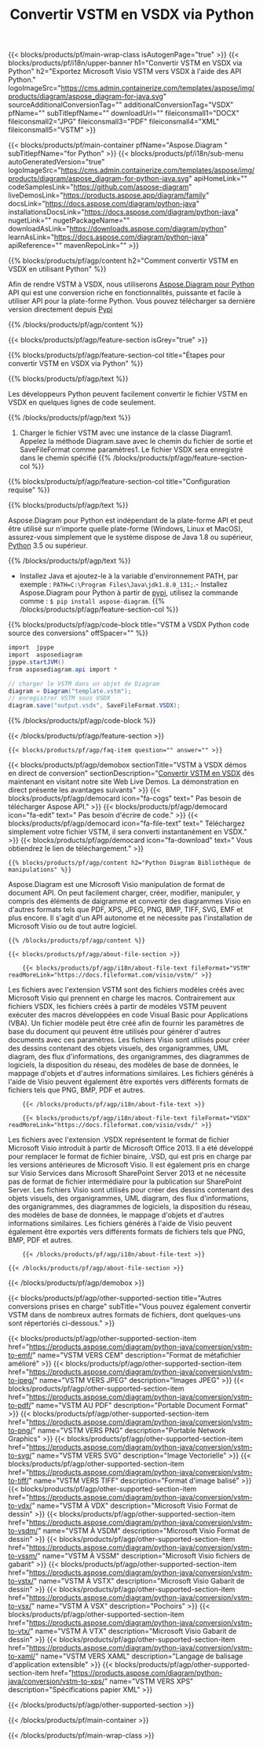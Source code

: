 ﻿---
title: Convertir VSTM en VSDX via Python 
weight: 1960
url: /fr/python-java/conversion/vstm-to-vsdx/ 
description: Exemple de code de conversion Python pour le format VSTM vers le fichier VSDX. Utilisez cet exemple de code pour convertir VSTM en VSDX dans n'importe quelle application basée sur Python.
---
{{< blocks/products/pf/main-wrap-class isAutogenPage="true" >}}
{{< blocks/products/pf/i18n/upper-banner h1="Convertir VSTM en VSDX via Python" h2="Exportez Microsoft Visio VSTM vers VSDX à l\'aide des API Python." logoImageSrc="https://cms.admin.containerize.com/templates/aspose/img/products/diagram/aspose_diagram-for-java.svg" sourceAdditionalConversionTag="" additionalConversionTag="VSDX" pfName="" subTitlepfName="" downloadUrl="" fileiconsmall1="DOCX" fileiconsmall2="JPG" fileiconsmall3="PDF" fileiconsmall4="XML" fileiconsmall5="VSTM" >}}

{{< blocks/products/pf/main-container pfName="Aspose.Diagram " subTitlepfName="for Python" >}}
{{< blocks/products/pf/i18n/sub-menu autoGeneratedVersion="true" logoImageSrc="https://cms.admin.containerize.com/templates/aspose/img/products/diagram/aspose_diagram-for-python-java.svg" apiHomeLink="" codeSamplesLink="https://github.com/aspose-diagram" liveDemosLink="https://products.aspose.app/diagram/family" docsLink="https://docs.aspose.com/diagram/python-java" installationsDocsLink="https://docs.aspose.com/diagram/python-java" nugetLink="" nugetPackageName="" downloadAsLink="https://downloads.aspose.com/diagram/python" learnAsLink="https://docs.aspose.com/diagram/python-java" apiReference="" mavenRepoLink="" >}}

{{% blocks/products/pf/agp/content h2="Comment convertir VSTM en VSDX en utilisant Python" %}}

 Afin de rendre VSTM à VSDX, nous utiliserons
 [Aspose.Diagram pour Python](https://products.aspose.com/diagram/python-java/) 
 API qui est une conversion riche en fonctionnalités, puissante et facile à utiliser API pour la plate-forme Python. Vous pouvez télécharger sa dernière version directement depuis
 [Pypi](https://pypi.org/project/aspose-diagram/) 

{{% /blocks/products/pf/agp/content %}}

{{< blocks/products/pf/agp/feature-section isGrey="true" >}}

{{% blocks/products/pf/agp/feature-section-col title="Étapes pour convertir VSTM en VSDX via Python" %}}

{{% blocks/products/pf/agp/text %}}

 Les développeurs Python peuvent facilement convertir le fichier VSTM en VSDX en quelques lignes de code seulement.

{{% /blocks/products/pf/agp/text %}}

1. Charger le fichier VSTM avec une instance de la classe Diagram1. Appelez la méthode Diagram.save avec le chemin du fichier de sortie et SaveFileFormat comme paramètres1. Le fichier VSDX sera enregistré dans le chemin spécifié
{{% /blocks/products/pf/agp/feature-section-col %}}

{{% blocks/products/pf/agp/feature-section-col title="Configuration requise" %}}

{{% blocks/products/pf/agp/text %}}

 Aspose.Diagram pour Python est indépendant de la plate-forme API et peut être utilisé sur n'importe quelle plate-forme (Windows, Linux et MacOS), assurez-vous simplement que le système dispose de Java 1.8 ou supérieur, [Python](https://www.python.org/downloads/) 3.5 ou supérieur. 
 
{{% /blocks/products/pf/agp/text %}}

- Installez Java et ajoutez-le à la variable d'environnement PATH, par exemple : <code>PATH=C:\Program Files\Java\jdk1.8.0_131;</code>.- Installez Aspose.Diagram pour Python à partir de <a href="https://pypi.org/project/aspose-diagram/">pypi</a>, utilisez la commande comme : <code>$ pip install aspose-diagram</code>.
{{% /blocks/products/pf/agp/feature-section-col %}}

{{% blocks/products/pf/agp/code-block title="VSTM à VSDX Python code source des conversions" offSpacer="" %}}

```cs
import  jpype     
import  asposediagram     
jpype.startJVM() 
from asposediagram.api import *

// charger le VSTM dans un objet de Diagram 
diagram = Diagram("template.vstm");
// enregistrer VSTM sous VSDX 
diagram.save("output.vsdx", SaveFileFormat.VSDX);   


```

{{% /blocks/products/pf/agp/code-block %}}

{{< /blocks/products/pf/agp/feature-section >}}

    {{< blocks/products/pf/agp/faq-item question="" answer="" >}}
 

<!-- aboutfile Starts -->

{{< blocks/products/pf/agp/demobox sectionTitle="VSTM à VSDX démos en direct de conversion" sectionDescription="[Convertir VSTM en VSDX](https://products.aspose.app/diagram/conversion/vstm-to-vsdx) dès maintenant en visitant notre site Web Live Demos. La démonstration en direct présente les avantages suivants" >}}
        {{< blocks/products/pf/agp/democard icon="fa-cogs" text=" Pas besoin de télécharger Aspose API." >}}
        {{< blocks/products/pf/agp/democard icon="fa-edit" text=" Pas besoin d\'écrire de code." >}}
        {{< blocks/products/pf/agp/democard icon="fa-file-text" text=" Téléchargez simplement votre fichier VSTM, il sera converti instantanément en VSDX." >}}
        {{< blocks/products/pf/agp/democard icon="fa-download" text=" Vous obtiendrez le lien de téléchargement." >}}

    {{% blocks/products/pf/agp/content h2="Python Diagram Bibliothèque de manipulations" %}}

 Aspose.Diagram est une Microsoft Visio manipulation de format de document API. On peut facilement charger, créer, modifier, manipuler, y compris des éléments de daigramme et convertir des diagrammes Visio en d'autres formats tels que PDF, XPS, JPEG, PNG, BMP, TIFF, SVG, EMF et plus encore. Il s'agit d'un API autonome et ne nécessite pas l'installation de Microsoft Visio ou de tout autre logiciel.  



    {{% /blocks/products/pf/agp/content %}}

    {{< blocks/products/pf/agp/about-file-section >}}

        {{< blocks/products/pf/agp/i18n/about-file-text fileFormat="VSTM" readMoreLink="https://docs.fileformat.com/visio/vstm/" >}}

Les fichiers avec l'extension VSTM sont des fichiers modèles créés avec Microsoft Visio qui prennent en charge les macros. Contrairement aux fichiers VSDX, les fichiers créés à partir de modèles VSTM peuvent exécuter des macros développées en code Visual Basic pour Applications (VBA). Un fichier modèle peut être créé afin de fournir les paramètres de base du document qui peuvent être utilisés pour générer d'autres documents avec ces paramètres. Les fichiers Visio sont utilisés pour créer des dessins contenant des objets visuels, des organigrammes, UML diagram, des flux d'informations, des organigrammes, des diagrammes de logiciels, la disposition du réseau, des modèles de base de données, le mappage d'objets et d'autres informations similaires. Les fichiers générés à l'aide de Visio peuvent également être exportés vers différents formats de fichiers tels que PNG, BMP, PDF et autres. 


        {{< /blocks/products/pf/agp/i18n/about-file-text >}}

        {{< blocks/products/pf/agp/i18n/about-file-text fileFormat="VSDX" readMoreLink="https://docs.fileformat.com/visio/vsdx/" >}}

Les fichiers avec l'extension .VSDX représentent le format de fichier Microsoft Visio introduit à partir de Microsoft Office 2013. Il a été développé pour remplacer le format de fichier binaire, .VSD, qui est pris en charge par les versions antérieures de Microsoft Visio. Il est également pris en charge sur Visio Services dans Microsoft SharePoint Server 2013 et ne nécessite pas de format de fichier intermédiaire pour la publication sur SharePoint Server. Les fichiers Visio sont utilisés pour créer des dessins contenant des objets visuels, des organigrammes, UML diagram, des flux d'informations, des organigrammes, des diagrammes de logiciels, la disposition du réseau, des modèles de base de données, le mappage d'objets et d'autres informations similaires. Les fichiers générés à l'aide de Visio peuvent également être exportés vers différents formats de fichiers tels que PNG, BMP, PDF et autres. 


        {{< /blocks/products/pf/agp/i18n/about-file-text >}}

    {{< /blocks/products/pf/agp/about-file-section >}}

{{< /blocks/products/pf/agp/demobox >}}

<!-- aboutfile Ends -->

{{< blocks/products/pf/agp/other-supported-section title="Autres conversions prises en charge" subTitle="Vous pouvez également convertir VSTM dans de nombreux autres formats de fichiers, dont quelques-uns sont répertoriés ci-dessous." >}}

{{< blocks/products/pf/agp/other-supported-section-item href="https://products.aspose.com/diagram/python-java/conversion/vstm-to-emf/" name="VSTM VERS CEM" description="Format de métafichier amélioré" >}}
{{< blocks/products/pf/agp/other-supported-section-item href="https://products.aspose.com/diagram/python-java/conversion/vstm-to-jpeg/" name="VSTM VERS JPEG" description="Images JPEG" >}}
{{< blocks/products/pf/agp/other-supported-section-item href="https://products.aspose.com/diagram/python-java/conversion/vstm-to-pdf/" name="VSTM AU PDF" description="Portable Document Format" >}}
{{< blocks/products/pf/agp/other-supported-section-item href="https://products.aspose.com/diagram/python-java/conversion/vstm-to-png/" name="VSTM VERS PNG" description="Portable Network Graphics" >}}
{{< blocks/products/pf/agp/other-supported-section-item href="https://products.aspose.com/diagram/python-java/conversion/vstm-to-svg/" name="VSTM VERS SVG" description="Image Vectorielle" >}}
{{< blocks/products/pf/agp/other-supported-section-item href="https://products.aspose.com/diagram/python-java/conversion/vstm-to-tiff/" name="VSTM VERS TIFF" description="Format d\'image balisé" >}}
{{< blocks/products/pf/agp/other-supported-section-item href="https://products.aspose.com/diagram/python-java/conversion/vstm-to-vdx/" name="VSTM À VDX" description="Microsoft Visio Format de dessin" >}}
{{< blocks/products/pf/agp/other-supported-section-item href="https://products.aspose.com/diagram/python-java/conversion/vstm-to-vsdm/" name="VSTM À VSDM" description="Microsoft Visio Format de dessin" >}}
{{< blocks/products/pf/agp/other-supported-section-item href="https://products.aspose.com/diagram/python-java/conversion/vstm-to-vssm/" name="VSTM À VSSM" description="Microsoft Visio fichiers de gabarit" >}}
{{< blocks/products/pf/agp/other-supported-section-item href="https://products.aspose.com/diagram/python-java/conversion/vstm-to-vstx/" name="VSTM À VSTX" description="Microsoft Visio Gabarit de dessin" >}}
{{< blocks/products/pf/agp/other-supported-section-item href="https://products.aspose.com/diagram/python-java/conversion/vstm-to-vsx/" name="VSTM À VSX" description="Pochoirs" >}}
{{< blocks/products/pf/agp/other-supported-section-item href="https://products.aspose.com/diagram/python-java/conversion/vstm-to-vtx/" name="VSTM À VTX" description="Microsoft Visio Gabarit de dessin" >}}
{{< blocks/products/pf/agp/other-supported-section-item href="https://products.aspose.com/diagram/python-java/conversion/vstm-to-xaml/" name="VSTM VERS XAML" description="Langage de balisage d\'application extensible" >}}
{{< blocks/products/pf/agp/other-supported-section-item href="https://products.aspose.com/diagram/python-java/conversion/vstm-to-xps/" name="VSTM VERS XPS" description="Spécifications papier XML" >}}

{{< /blocks/products/pf/agp/other-supported-section >}}

{{< /blocks/products/pf/main-container >}}
    
{{< /blocks/products/pf/main-wrap-class >}}